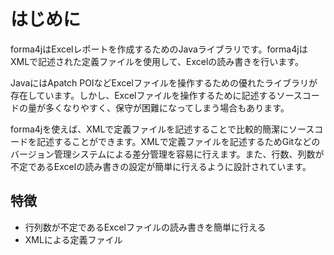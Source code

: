 # はじめに

forma4jはExcelレポートを作成するためのJavaライブラリです。forma4jはXMLで記述された定義ファイルを使用して、Excelの読み書きを行います。

JavaにはApatch POIなどExcelファイルを操作するための優れたライブラリが存在しています。しかし、Excelファイルを操作するために記述するソースコードの量が多くなりやすく、保守が困難になってしまう場合もあります。

forma4jを使えば、XMLで定義ファイルを記述することで比較的簡潔にソースコードを記述することができます。XMLで定義ファイルを記述するためGitなどのバージョン管理システムによる差分管理を容易に行えます。また、行数、列数が不定であるExcelの読み書きの設定が簡単に行えるように設計されています。

## 特徴

- 行列数が不定であるExcelファイルの読み書きを簡単に行える
- XMLによる定義ファイル
